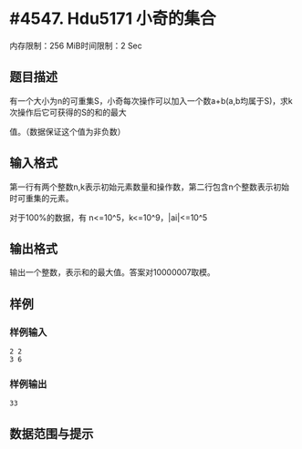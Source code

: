 # #4547. Hdu5171 小奇的集合

内存限制：256 MiB时间限制：2 Sec

## 题目描述

 有一个大小为n的可重集S，小奇每次操作可以加入一个数a+b(a,b均属于S)，求k次操作后它可获得的S的和的最大

值。（数据保证这个值为非负数）

## 输入格式

第一行有两个整数n,k表示初始元素数量和操作数，第二行包含n个整数表示初始时可重集的元素。

对于100%的数据，有 n<=10^5，k<=10^9，|ai|<=10^5

## 输出格式

输出一个整数，表示和的最大值。答案对10000007取模。

## 样例

### 样例输入

    
    2 2
    3 6
    
    

### 样例输出

    
    33
    

## 数据范围与提示
